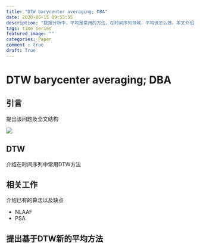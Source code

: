 ```yaml
---
title: "DTW barycenter averaging; DBA"
date: 2020-05-15 09:55:55
description: "数据分析中，平均是常用的方法，在时间序列领域，平均该怎么做，本文介绍在DTW下一种平均的方法"
tags: time series
featured_image: ""
categories: Paper
comment : true
draft: True
---
```


# DTW barycenter averaging; DBA
## 引言
提出该问题及全文结构

![](https://cdn.jsdelivr.net/gh/jmwyf/pichosting@master/blackbox.jpg)

## DTW
介绍在时间序列中常用DTW方法

## 相关工作
介绍已有的算法以及缺点
* NLAAF
* PSA

## 提出基于DTW新的平均方法



 <script type="text/javascript" src="http://cdn.mathjax.org/mathjax/latest/MathJax.js?config=TeX-AMS-MML_HTMLorMML"></script>
<script type="text/x-mathjax-config">
        MathJax.Hub.Config({ tex2jax: {inlineMath: [['$', '$']]}, messageStyle: "none" });
    </script>
